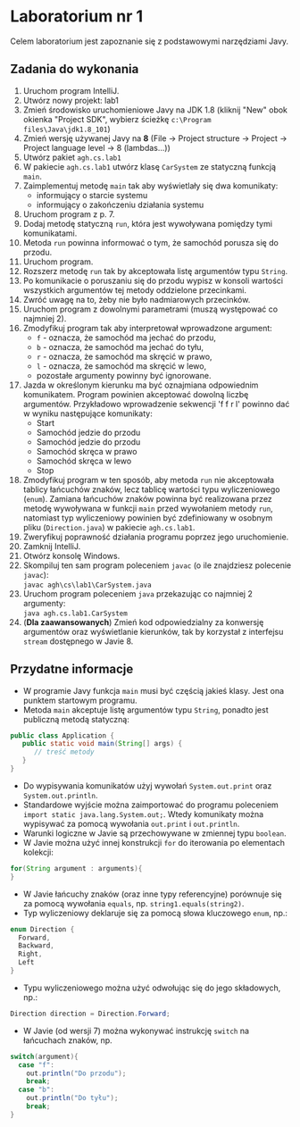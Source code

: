# Laboratorium nr 1

Celem laboratorium jest zapoznanie się z podstawowymi narzędziami Javy.

## Zadania do wykonania

1. Uruchom program IntelliJ.
2. Utwórz nowy projekt: lab1
3. Zmień środowisko uruchomieniowe Javy na JDK 1.8 (kliknij "New" obok okienka "Project SDK", 
   wybierz ścieżkę `c:\Program files\Java\jdk1.8_101`)
3. Zmień wersję używanej Javy na **8** (File -> Project structure -> Project -> Project language level -> 8 (lambdas...))
4. Utwórz pakiet `agh.cs.lab1`
5. W pakiecie `agh.cs.lab1` utwórz klasę `CarSystem` ze statyczną funkcją `main`.
6. Zaimplementuj metodę `main` tak aby wyświetlały się dwa komunikaty:
   - informujący o starcie systemu
   - informujący o zakończeniu działania systemu
7. Uruchom program z p. 7.
8. Dodaj metodę statyczną `run`, która jest wywoływana pomiędzy tymi komunikatami.
9. Metoda `run` powinna informować o tym, że samochód porusza się do przodu.
10. Uruchom program.
11. Rozszerz metodę `run` tak by akceptowała listę argumentów typu `String`.
12. Po komunikacie o poruszaniu się do przodu wypisz w konsoli wartości wszystkich argumentów tej metody oddzielone przecinkami.
13. Zwróć uwagę na to, żeby nie było nadmiarowych przecinków.
14. Uruchom program z dowolnymi parametrami (muszą występować co najmniej 2).
15. Zmodyfikuj program tak aby interpretował wprowadzone argument:
    - `f` - oznacza, że samochód ma jechać do przodu,
    - `b` - oznacza, że samochód ma jechać do tyłu,
    - `r` - oznacza, że samochód ma skręcić w prawo,
    - `l` - oznacza, że samochód ma skręcić w lewo,
    - pozostałe argumenty powinny być ignorowane.
16. Jazda w określonym kierunku ma być oznajmiana odpowiednim komunikatem. Program powinien akceptować dowolną liczbę
    argumentów. Przykładowo wprowadzenie sekwencji 'f f r l' powinno dać w wyniku następujące komunikaty:
    - Start
    - Samochód jedzie do przodu
    - Samochód jedzie do przodu
    - Samochód skręca w prawo
    - Samochód skręca w lewo
    - Stop
17. Zmodyfikuj program w ten sposób, aby metoda `run` nie akceptowała tablicy łańcuchów znaków, lecz tablicę
    wartości typu wyliczeniowego (`enum`). Zamiana łańcuchów znaków powinna być realizowana przez metodę wywoływana w
    funkcji `main` przed wywołaniem metody `run`, natomiast typ wyliczeniowy powinien być zdefiniowany w osobnym pliku
    (`Direction.java`) w pakiecie `agh.cs.lab1`.
18. Zweryfikuj poprawność działania programu poprzez jego uruchomienie.
19. Zamknij IntelliJ.
20. Otwórz konsolę Windows.
21. Skompiluj ten sam program poleceniem `javac` (o ile znajdziesz polecenie `javac`): <br/>
    `javac agh\cs\lab1\CarSystem.java`
22. Uruchom program poleceniem `java` przekazując co najmniej 2 argumenty: <br/>
    `java agh.cs.lab1.CarSystem`
23. (**Dla zaawansowanych**) Zmień kod odpowiedzialny za konwersję argumentów oraz wyświetlanie kierunków, tak by 
    korzystał z interfejsu `stream` dostępnego w Javie 8.


## Przydatne informacje
* W programie Javy funkcja `main` musi być częścią jakieś klasy. Jest ona punktem startowym programu.
* Metoda `main` akceptuje listę argumentów typu `String`, ponadto jest publiczną metodą statyczną:
```java
public class Application {
   public static void main(String[] args) {
      // treść metody
   }
}
```
* Do wypisywania komunikatów użyj wywołań `System.out.print` oraz `System.out.println`.
* Standardowe wyjście można zaimportować do programu poleceniem `import static java.lang.System.out;`. 
  Wtedy komunikaty można wypisywać za pomocą wywołania `out.print` i `out.println`.
* Warunki logiczne w Javie są przechowywane w zmiennej typu `boolean`.
* W Javie można użyć innej konstrukcji `for` do iterowania po elementach kolekcji:
```java
for(String argument : arguments){
}
```
* W Javie łańcuchy znaków (oraz inne typy referencyjne) porównuje się za pomocą wywołania `equals`, np.
  `string1.equals(string2)`.
* Typ wyliczeniowy deklaruje się za pomocą słowa kluczowego `enum`, np.:
```java
enum Direction {
  Forward,
  Backward,
  Right,
  Left
}
```
* Typu wyliczeniowego można użyć odwołując się do jego składowych, np.:
```java
Direction direction = Direction.Forward;
```
* W Javie (od wersji 7) można wykonywać instrukcję `switch` na łańcuchach znaków, np.
```java
switch(argument){
  case "f":
    out.println("Do przodu");
    break;
  case "b":
    out.println("Do tyłu");
    break;
}
```
